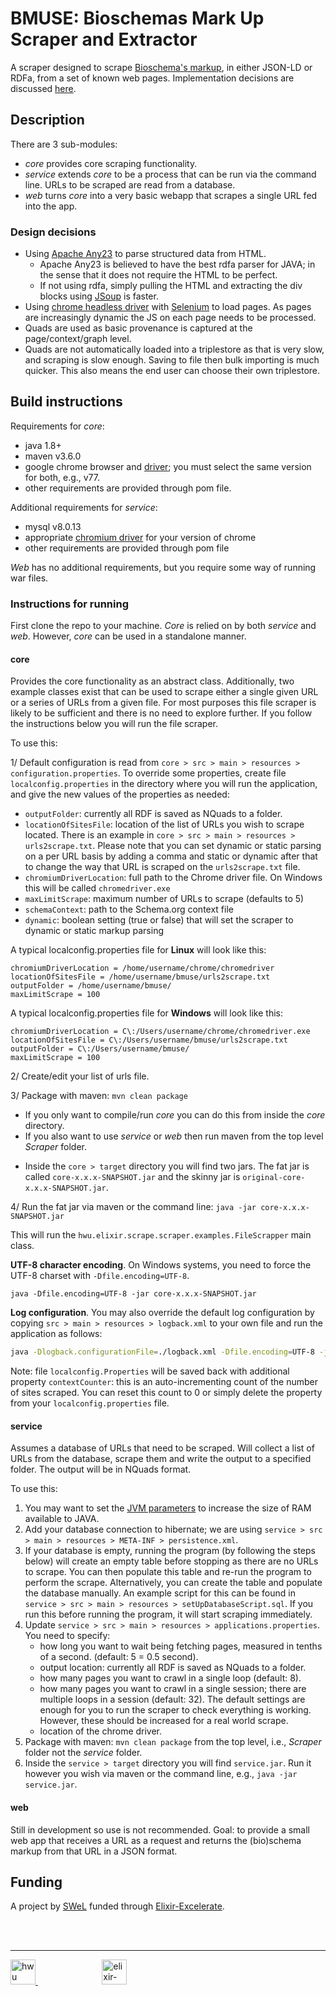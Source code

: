 # BMUSE: Bioschemas Mark Up Scraper and Extractor

A scraper designed to scrape [Bioschema's markup](https://www.bioschemas.org), in either JSON-LD or RDFa, from a set of known web pages.
Implementation decisions are discussed [here](https://github.com/HW-SWeL/Scraper/wiki/Decisions).

## Description

There are 3 sub-modules:
* *core* provides core scraping functionality.
* *service* extends *core* to be a process that can be run via the command line. URLs to be scraped are read from a database.
* *web* turns *core* into a very basic webapp that scrapes a single URL fed into the app.

### Design decisions

* Using [Apache Any23](https://any23.apache.org/) to parse structured data from HTML.
    * Apache Any23 is believed to have the best rdfa parser for JAVA; in the sense that it does not require the HTML to be perfect.
    * If not using rdfa, simply pulling the HTML and extracting the div blocks using [JSoup](https://jsoup.org/) is faster.
* Using [chrome headless driver](https://chromedriver.chromium.org/) with [Selenium](https://www.seleniumhq.org/) to load pages. As pages are increasingly dynamic the JS on each page needs to be processed.
* Quads are used as basic provenance is captured at the page/context/graph level.
* Quads are not automatically loaded into a triplestore as that is very slow, and scraping is slow enough. Saving to file then bulk importing is much quicker. This also means the end user can choose their own triplestore.


## Build instructions

Requirements for *core*:
* java 1.8+
* maven v3.6.0
* google chrome browser and [driver](https://chromedriver.chromium.org/); you must select the same version for both, e.g., v77.
* other requirements are provided through pom file.

Additional requirements for *service*:
* mysql v8.0.13
* appropriate [chromium driver](https://chromedriver.chromium.org/) for your version of chrome 
* other requirements are provided through pom file

*Web* has no additional requirements, but you require some way of running war files.


### Instructions for running

First clone the repo to your machine. *Core* is relied on by both *service* and *web*. However, *core* can be used in a standalone manner.

#### core

Provides the core functionality as an abstract class. Additionally, two example classes exist that can be used to scrape either a single given URL or a series of URLs from a given file. For most purposes this file scraper is likely to be sufficient and there is no need to explore further. If you follow the instructions below you will run the file scraper.

To use this:

1/ Default configuration is read from `core > src > main > resources > configuration.properties`. To override some properties, create file `localconfig.properties` in the directory where you will run the application, and give the new values of the properties as needed:
* `outputFolder`: currently all RDF is saved as NQuads to a folder.
* `locationOfSitesFile`: location of the list of URLs you wish to scrape located. There is an example in `core > src > main > resources > urls2scrape.txt`. Please note that you can set dynamic or static parsing on a per URL basis by adding a comma and static or dynamic after that to change the way that URL is scraped on the `urls2scrape.txt` file.
* `chromiumDriverLocation`: full path to the Chrome driver file. On Windows this will be called `chromedriver.exe`
* `maxLimitScrape`: maximum number of URLs to scrape (defaults to 5)
* `schemaContext`: path to the Schema.org context file
* `dynamic`: boolean setting (true or false) that will set the scraper to dynamic or static markup parsing

A typical localconfig.properties file for **Linux** will look like this:

```
chromiumDriverLocation = /home/username/chrome/chromedriver
locationOfSitesFile = /home/username/bmuse/urls2scrape.txt
outputFolder = /home/username/bmuse/
maxLimitScrape = 100
```

A typical localconfig.properties file for **Windows** will look like this:

```
chromiumDriverLocation = C\:/Users/username/chrome/chromedriver.exe
locationOfSitesFile = C\:/Users/username/bmuse/urls2scrape.txt
outputFolder = C\:/Users/username/bmuse/
maxLimitScrape = 100
```
    
2/ Create/edit your list of urls file.

3/ Package with maven: `mvn clean package` 
   * If you only want to compile/run *core* you can do this from inside the *core* directory.
   * If you also want to use *service* or *web* then run maven from the top level *Scraper* folder.
- Inside the `core > target` directory you will find two jars. The fat jar is called `core-x.x.x-SNAPSHOT.jar` and the skinny jar is `original-core-x.x.x-SNAPSHOT.jar`. 

4/ Run the fat jar via maven or the command line: `java -jar core-x.x.x-SNAPSHOT.jar`

This will run the `hwu.elixir.scrape.scraper.examples.FileScrapper` main class.

**UTF-8 character encoding**. On Windows systems, you need to force the UTF-8 charset with `-Dfile.encoding=UTF-8`.

```shell
java -Dfile.encoding=UTF-8 -jar core-x.x.x-SNAPSHOT.jar
```

**Log configuration**. You may also override the default log configuration by copying `src > main > resources > logback.xml` to your own file and run the application as follows:

```bash
java -Dlogback.configurationFile=./logback.xml -Dfile.encoding=UTF-8 -jar core-x.x.x-SNAPSHOT.jar
```

Note: file `localconfig.Properties` will be saved back with additional property `contextCounter`: this is an auto-incrementing count of the number of sites scraped. You can reset this count to 0 or simply delete the property from your `localconfig.properties` file.



#### service

Assumes a database of URLs that need to be scraped. Will collect a list of URLs from the database, scrape them and write the output to a specified folder. The output will be in NQuads format.

To use this:
1. You may want to set the [JVM parameters](https://stackoverflow.com/questions/14763079/what-are-the-xms-and-xmx-parameters-when-starting-jvm) to increase the size of RAM available to JAVA.
2. Add your database connection to hibernate; we are using `service > src > main > resources > META-INF > persistence.xml`.
3. If your database is empty, running the program (by following the steps below) will create an empty table before stopping as there are no URLs to scrape. You can then populate this table and re-run the program to perform the scrape. Alternatively, you can create the table and populate the database manually. An example script for this can be found in `service > src > main > resources > setUpDatabaseScript.sql`. If you run this before running the program, it will start scraping immediately.
4. Update `service > src > main > resources > applications.properties`. You need to specify:
    * how long you want to wait being fetching pages, measured in tenths of a second. (default: 5 = 0.5 second).
    * output location: currently all RDF is saved as NQuads to a folder. 
    * how many pages you want to crawl in a single loop (default: 8).
    * how many pages you want to crawl in a single session; there are multiple loops in a session (default: 32). The default settings are enough for you to run the scraper to check everything is working. However, these should be increased for a real world scrape.
    * location of the chrome driver.
5. Package with maven: `mvn clean package` from the top level, i.e., *Scraper* folder not the *service* folder.
6. Inside the `service > target` directory you will find `service.jar`. Run it however you wish via maven or the command line, e.g., `java -jar service.jar`.

#### web

Still in development so use is not recommended.
Goal: to provide a small web app that receives a URL as a request and returns the (bio)schema markup from that URL in a JSON format.


## Funding

A project by [SWeL](http://www.macs.hw.ac.uk/SWeL/) funded through [Elixir-Excelerate](https://elixir-europe.org/about-us/how-funded/eu-projects/excelerate). 

<br />
<br />

***

<a href="https://www.hw.ac.uk"><img src="https://www.hw.ac.uk/dist/assets/images/logo@2x.webp" alt="hwu logo" height="40" /> </a> <span>&nbsp;&nbsp;&nbsp;&nbsp;&nbsp;&nbsp;&nbsp;&nbsp;&nbsp;&nbsp;&nbsp;&nbsp;&nbsp;&nbsp;&nbsp;&nbsp;&nbsp;&nbsp;&nbsp;&nbsp;&nbsp;&nbsp;&nbsp;&nbsp;&nbsp;</span> <a href="https://elixir-europe.org/about-us/how-funded/eu-projects/excelerate"><img src="https://www.elixir-europe.org/sites/default/files/images/excelerate_whitebackground.png" alt="elixir-excelerate logo" height="40"/></a>

